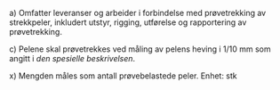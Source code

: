 a) Omfatter leveranser og arbeider i forbindelse med prøvetrekking av strekkpeler, inkludert utstyr, rigging, utførelse og rapportering av prøvetrekking.

c) Pelene skal prøvetrekkes ved måling av pelens heving i 1/10 mm som angitt i *den spesielle beskrivelsen*.

x) Mengden måles som antall prøvebelastede peler. Enhet: stk

